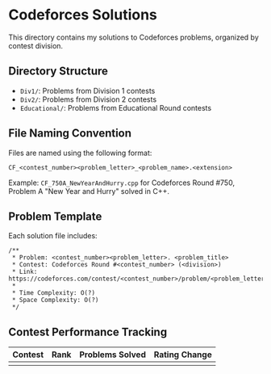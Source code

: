 # Codeforces Solutions

This directory contains my solutions to Codeforces problems, organized by contest division.

## Directory Structure

- `Div1/`: Problems from Division 1 contests
- `Div2/`: Problems from Division 2 contests
- `Educational/`: Problems from Educational Round contests

## File Naming Convention

Files are named using the following format:
```
CF_<contest_number><problem_letter>_<problem_name>.<extension>
```

Example: `CF_750A_NewYearAndHurry.cpp` for Codeforces Round #750, Problem A "New Year and Hurry" solved in C++.

## Problem Template

Each solution file includes:

```
/**
 * Problem: <contest_number><problem_letter>. <problem_title>
 * Contest: Codeforces Round #<contest_number> (<division>)
 * Link: https://codeforces.com/contest/<contest_number>/problem/<problem_letter>
 * 
 * Time Complexity: O(?)
 * Space Complexity: O(?)
 */
```

## Contest Performance Tracking

| Contest | Rank | Problems Solved | Rating Change |
|---------|------|-----------------|---------------|
|         |      |                 |               | 